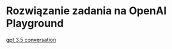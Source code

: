 # Rozwiązanie zadania na OpenAI Playground

[gpt 3.5 conversation](https://chat.openai.com/c/92d8be66-7089-43d0-9f8e-a51ab99208e3)
